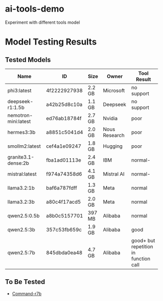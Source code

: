 # ai-tools-demo
Experiment with different tools model

# Model Testing Results

## Tested Models

| Name                   | ID            | Size  | Owner          | Tool Result                               |
|------------------------|---------------|-------|----------------|------------------------------------------|
| phi3:latest            | 4f2222927938  | 2.2 GB| Microsoft      | no support                               |
| deepseek-r1:1.5b       | a42b25d8c10a  | 1.1 GB| Deepseek       | no support                               |
| nemotron-mini:latest   | ed76ab18784f  | 2.7 GB| Nvidia         | poor                                     |
| hermes3:3b             | a8851c5041d4  | 2.0 GB| Nous Research  | poor                                     |
| smollm2:latest         | cef4a1e09247  | 1.8 GB| Hugging        | poor                                     |
| granite3.1-dense:2b    | fba1ad01113e  | 2.4 GB| IBM            | normal-                                  |
| mistral:latest         | f974a74358d6  | 4.1 GB| Mistral AI     | normal-                                  |
| llama3.2:1b            | baf6a787fdff  | 1.3 GB| Meta           | normal                                   |
| llama3.2:3b            | a80c4f17acd5  | 2.0 GB| Meta           | normal                                   |
| qwen2.5:0.5b           | a8b0c5157701  | 397 MB| Alibaba        | normal                                   |
| qwen2.5:3b             | 357c53fb659c  | 1.9 GB| Alibaba        | good                                     |
| qwen2.5:7b             | 845dbda0ea48  | 4.7 GB| Alibaba        | good+ but repetition in function call    |

## To Be Tested

- [Command-r7b](https://ollama.com/library/command-r7b)

